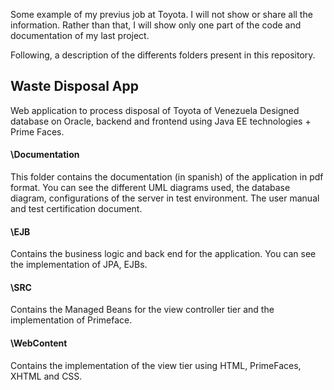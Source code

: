 Some example of my previus job at Toyota. I will not show or share all the information. Rather than that, I will show only one part of the code and documentation of my last project.

Following, a description of the differents folders present in this repository.

## Waste Disposal App
Web application to process disposal of Toyota of Venezuela
Designed database on Oracle, backend and frontend using Java EE technologies + Prime Faces.

#### \Documentation
This folder contains the documentation (in spanish) of the application in pdf format. You can see the different UML diagrams used, the database diagram, configurations of the server in test environment. The user manual and test certification document.

#### \EJB
Contains the business logic and back end for the application. You can see the implementation of JPA, EJBs.

#### \SRC
Contains the Managed Beans for the view controller tier and the implementation of Primeface.

#### \WebContent
Contains the implementation of the view tier using HTML, PrimeFaces, XHTML and CSS. 
